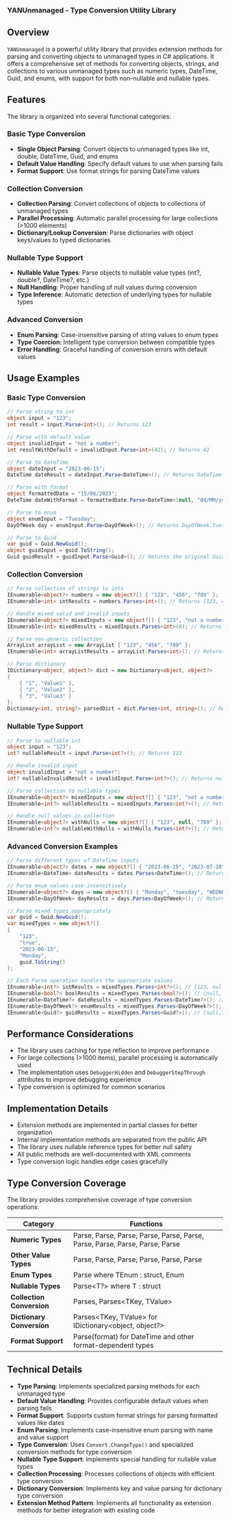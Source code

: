 ### YANUnmanaged - Type Conversion Utility Library

## Overview

`YANUnmanaged` is a powerful utility library that provides extension methods for parsing and converting objects to unmanaged types in C# applications. It offers a comprehensive set of methods for converting objects, strings, and collections to various unmanaged types such as numeric types, DateTime, Guid, and enums, with support for both non-nullable and nullable types.

## Features

The library is organized into several functional categories:

### Basic Type Conversion

- **Single Object Parsing**: Convert objects to unmanaged types like int, double, DateTime, Guid, and enums
- **Default Value Handling**: Specify default values to use when parsing fails
- **Format Support**: Use format strings for parsing DateTime values


### Collection Conversion

- **Collection Parsing**: Convert collections of objects to collections of unmanaged types
- **Parallel Processing**: Automatic parallel processing for large collections (>1000 elements)
- **Dictionary/Lookup Conversion**: Parse dictionaries with object keys/values to typed dictionaries


### Nullable Type Support

- **Nullable Value Types**: Parse objects to nullable value types (int?, double?, DateTime?, etc.)
- **Null Handling**: Proper handling of null values during conversion
- **Type Inference**: Automatic detection of underlying types for nullable types


### Advanced Conversion

- **Enum Parsing**: Case-insensitive parsing of string values to enum types
- **Type Coercion**: Intelligent type conversion between compatible types
- **Error Handling**: Graceful handling of conversion errors with default values


## Usage Examples

### Basic Type Conversion

```csharp
// Parse string to int
object input = "123";
int result = input.Parse<int>(); // Returns 123

// Parse with default value
object invalidInput = "not a number";
int resultWithDefault = invalidInput.Parse<int>(42); // Returns 42

// Parse to DateTime
object dateInput = "2023-06-15";
DateTime dateResult = dateInput.Parse<DateTime>(); // Returns DateTime(2023, 6, 15)

// Parse with format
object formattedDate = "15/06/2023";
DateTime dateWithFormat = formattedDate.Parse<DateTime>(null, "dd/MM/yyyy"); // Returns DateTime(2023, 6, 15)

// Parse to enum
object enumInput = "Tuesday";
DayOfWeek day = enumInput.Parse<DayOfWeek>(); // Returns DayOfWeek.Tuesday

// Parse to Guid
var guid = Guid.NewGuid();
object guidInput = guid.ToString();
Guid guidResult = guidInput.Parse<Guid>(); // Returns the original Guid
```

### Collection Conversion

```csharp
// Parse collection of strings to ints
IEnumerable<object?> numbers = new object?[] { "123", "456", "789" };
IEnumerable<int> intResults = numbers.Parses<int>(); // Returns [123, 456, 789]

// Handle mixed valid and invalid inputs
IEnumerable<object?> mixedInputs = new object?[] { "123", "not a number", "789" };
IEnumerable<int> mixedResults = mixedInputs.Parses<int>(0); // Returns [123, 0, 789]

// Parse non-generic collection
ArrayList arrayList = new ArrayList { "123", "456", "789" };
IEnumerable<int> arrayListResults = arrayList.Parses<int>(); // Returns [123, 456, 789]

// Parse dictionary
IDictionary<object, object?> dict = new Dictionary<object, object?>
{
    { "1", "Value1" },
    { "2", "Value2" },
    { "3", "Value3" }
};
Dictionary<int, string?> parsedDict = dict.Parses<int, string>(); // Returns {1: "Value1", 2: "Value2", 3: "Value3"}
```

### Nullable Type Support

```csharp
// Parse to nullable int
object input = "123";
int? nullableResult = input.Parse<int?>(); // Returns 123

// Handle invalid input
object invalidInput = "not a number";
int? nullableInvalidResult = invalidInput.Parse<int?>(); // Returns null

// Parse collection to nullable types
IEnumerable<object?> mixedInputs = new object?[] { "123", "not a number", "789" };
IEnumerable<int?> nullableResults = mixedInputs.Parses<int?>(); // Returns [123, null, 789]

// Handle null values in collection
IEnumerable<object?> withNulls = new object?[] { "123", null, "789" };
IEnumerable<int?> nullableWithNulls = withNulls.Parses<int?>(); // Returns [123, null, 789]
```

### Advanced Conversion Examples

```csharp
// Parse different types of DateTime inputs
IEnumerable<object?> dates = new object?[] { "2023-06-15", "2023-07-20", "2023-12-25" };
IEnumerable<DateTime> dateResults = dates.Parses<DateTime>(); // Returns collection of DateTime objects

// Parse enum values case-insensitively
IEnumerable<object?> days = new object?[] { "Monday", "tuesday", "WEDNESDAY" };
IEnumerable<DayOfWeek> dayResults = days.Parses<DayOfWeek>(); // Returns [Monday, Tuesday, Wednesday]

// Parse mixed types appropriately
var guid = Guid.NewGuid();
var mixedTypes = new object?[]
{
    "123",
    "true",
    "2023-06-15",
    "Monday",
    guid.ToString()
};

// Each Parse operation handles the appropriate values
IEnumerable<int?> intResults = mixedTypes.Parses<int?>(); // [123, null, null, null, null]
IEnumerable<bool?> boolResults = mixedTypes.Parses<bool?>(); // [null, true, null, null, null]
IEnumerable<DateTime?> dateResults = mixedTypes.Parses<DateTime?>(); // [null, null, 2023-06-15, null, null]
IEnumerable<DayOfWeek?> enumResults = mixedTypes.Parses<DayOfWeek?>(); // [null, null, null, Monday, null]
IEnumerable<Guid?> guidResults = mixedTypes.Parses<Guid?>(); // [null, null, null, null, guid]
```

## Performance Considerations

- The library uses caching for type reflection to improve performance
- For large collections (>1000 items), parallel processing is automatically used
- The implementation uses `DebuggerHidden` and `DebuggerStepThrough` attributes to improve debugging experience
- Type conversion is optimized for common scenarios


## Implementation Details

- Extension methods are implemented in partial classes for better organization
- Internal implementation methods are separated from the public API
- The library uses nullable reference types for better null safety
- All public methods are well-documented with XML comments
- Type conversion logic handles edge cases gracefully


## Type Conversion Coverage

The library provides comprehensive coverage of type conversion operations:

| Category | Functions |
|----------|-----------|
| **Numeric Types** | Parse<byte>, Parse<sbyte>, Parse<short>, Parse<ushort>, Parse<int>, Parse<uint>, Parse<long>, Parse<ulong>, Parse<float>, Parse<double>, Parse<decimal> |
| **Other Value Types** | Parse<bool>, Parse<char>, Parse<DateTime>, Parse<DateTimeOffset>, Parse<TimeSpan>, Parse<Guid> |
| **Enum Types** | Parse<TEnum> where TEnum : struct, Enum |
| **Nullable Types** | Parse<T?> where T : struct |
| **Collection Conversion** | Parses<T>, Parses<TKey, TValue> |
| **Dictionary Conversion** | Parses<TKey, TValue> for IDictionary<object, object?> |
| **Format Support** | Parse<T>(format) for DateTime and other format-dependent types |


## Technical Details

- **Type Parsing**: Implements specialized parsing methods for each unmanaged type
- **Default Value Handling**: Provides configurable default values when parsing fails
- **Format Support**: Supports custom format strings for parsing formatted values like dates
- **Enum Parsing**: Implements case-insensitive enum parsing with name and value support
- **Type Conversion**: Uses `Convert.ChangeType()` and specialized conversion methods for type conversion
- **Nullable Type Support**: Implements special handling for nullable value types
- **Collection Processing**: Processes collections of objects with efficient type conversion
- **Dictionary Conversion**: Implements key and value parsing for dictionary type conversion
- **Extension Method Pattern**: Implements all functionality as extension methods for better integration with existing code
